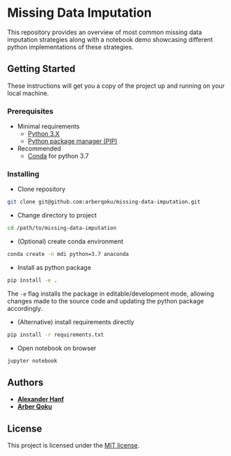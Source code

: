 # Missing Data Imputation

This repository provides an overview of most common missing data imputation strategies along with a notebook demo showcasing different python implementations of these strategies.

## Getting Started

These instructions will get you a copy of the project up and running on your local machine.

### Prerequisites
* Minimal requirements
    * [Python 3.X](https://www.python.org/downloads/)
    * [Python package manager (PIP)](https://pypi.org/project/pip/)
* Recommended
    * [Conda](https://www.anaconda.com/distribution/) for python 3.7

### Installing

* Clone repository 
```bash
git clone git@github.com:arberqoku/missing-data-imputation.git
```

* Change directory to project
```bash
cd /path/to/missing-data-imputation
```

* (Optional) create conda environment
```bash
conda create -n mdi python=3.7 anaconda
```

* Install as python package
```bash
pip install -e .
```

The `-e` flag installs the package in editable/development mode, allowing changes made to the source code and updating the python package accordingly.

* (Alternative) install requirements directly
```bash
pip install -r requirements.txt
```

* Open notebook on browser
```bash
jupyter notebook
```

## Authors

* **[Alexander Hanf](mailto:a.hanf@campus.lmu.de)**
* **[Arber Qoku](mailto:arber.qoku@campus.lmu.de)**

## License

This project is licensed under the [MIT license](LICENSE.md).
